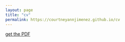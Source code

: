 ```yaml
---
layout: page
title: "cv"
permalink: https://courtneyannjimenez.github.io/cv
---
```


[get the PDF](/assets/mydoc.pdf)
